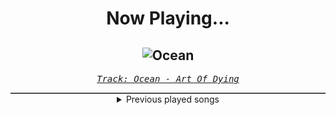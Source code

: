 <div align="center"> 
<h1>Now Playing...</h1>

![Ocean](https://i.scdn.co/image/ab67616d00001e02b1f3330e326735ca65e5ea85)
--
_<samp><a href="https://open.spotify.com/track/0fdvZU3yuOj3eebn1K674m">Track: Ocean - Art Of Dying</a></samp>_

<div style="border: 1px #4B5054 solid"></div>
<details>
  <summary>
    Previous played songs
  </summary>
  <table>
    <thead>
      <tr>
        <th>
          Artist
        </th>
        <th>
          Song
        </th>
        <th>
          Link
        </th>
      </tr>
    </thead>
    <tbody>
      <tr><td>Art Of Dying</td><td>Ocean</td><td><a href="https://open.spotify.com/track/0fdvZU3yuOj3eebn1K674m">https://open.spotify.com/track/0fdvZU3yuOj3eebn1K674m</a></td></tr><tr><td>League of Legends</td><td>Here, Tomorrow</td><td><a href="https://open.spotify.com/track/56pXPk5rR4pmQVZAarPGpH">https://open.spotify.com/track/56pXPk5rR4pmQVZAarPGpH</a></td></tr><tr><td>Flash Forward</td><td>BURNING IN HELL</td><td><a href="https://open.spotify.com/track/6UOlqVPd9a1xR70PsuvmNJ">https://open.spotify.com/track/6UOlqVPd9a1xR70PsuvmNJ</a></td></tr><tr><td>Hollywood Undead</td><td>Hollywood Forever (Funny Man Remix)</td><td><a href="https://open.spotify.com/track/669KBAP3ohigZJ8qKBEaof">https://open.spotify.com/track/669KBAP3ohigZJ8qKBEaof</a></td></tr><tr><td>ENMA</td><td>Teufelsfrucht</td><td><a href="https://open.spotify.com/track/1B8Pvck91rHm9nPn0Yxnpv">https://open.spotify.com/track/1B8Pvck91rHm9nPn0Yxnpv</a></td></tr><tr><td>Pharozen</td><td>ASHB∅RN "Solo Leveling" Season 3 Fantheme</td><td><a href="https://open.spotify.com/track/6h568DWcNwoH4S4ukLOGdV">https://open.spotify.com/track/6h568DWcNwoH4S4ukLOGdV</a></td></tr><tr><td>Falconshield</td><td>Drown With Me - Metal Version</td><td><a href="https://open.spotify.com/track/5rTli9vxzHI8AM5ARHIZLa">https://open.spotify.com/track/5rTli9vxzHI8AM5ARHIZLa</a></td></tr><tr><td>City of the Fallen</td><td>Snow Cat's Lullaby</td><td><a href="https://open.spotify.com/track/7F0TSqCA1sAQ9alf1WVBld">https://open.spotify.com/track/7F0TSqCA1sAQ9alf1WVBld</a></td></tr><tr><td>Elephant Music</td><td>Ergasia</td><td><a href="https://open.spotify.com/track/6sSGt60HDPUOf31buWEnor">https://open.spotify.com/track/6sSGt60HDPUOf31buWEnor</a></td></tr><tr><td>Pharozen</td><td>ASHB∅RN "Solo Leveling" Season 3 Fantheme</td><td><a href="https://open.spotify.com/track/6h568DWcNwoH4S4ukLOGdV">https://open.spotify.com/track/6h568DWcNwoH4S4ukLOGdV</a></td></tr><tr><td>Machine Audios</td><td>Darkness</td><td><a href="https://open.spotify.com/track/4irH4yZNe50QIE7EnsavoN">https://open.spotify.com/track/4irH4yZNe50QIE7EnsavoN</a></td></tr><tr><td>aurorawave</td><td>Villain</td><td><a href="https://open.spotify.com/track/1RTzPflWa8degHjkBOJcz0">https://open.spotify.com/track/1RTzPflWa8degHjkBOJcz0</a></td></tr><tr><td>Animetrix</td><td>To Be Hero X</td><td><a href="https://open.spotify.com/track/7Daz9llhd9gywIrbw8Pz2J">https://open.spotify.com/track/7Daz9llhd9gywIrbw8Pz2J</a></td></tr><tr><td>HOYO-MiX</td><td>Pro Vitis Horum</td><td><a href="https://open.spotify.com/track/6ufr2LeIdyLn9bMlbLwya6">https://open.spotify.com/track/6ufr2LeIdyLn9bMlbLwya6</a></td></tr><tr><td>League of Legends</td><td>Here, Tomorrow</td><td><a href="https://open.spotify.com/track/56pXPk5rR4pmQVZAarPGpH">https://open.spotify.com/track/56pXPk5rR4pmQVZAarPGpH</a></td></tr><tr><td>Caliban</td><td>Insomnia</td><td><a href="https://open.spotify.com/track/4p28rAdRAgxZ8gQ8t9m4EL">https://open.spotify.com/track/4p28rAdRAgxZ8gQ8t9m4EL</a></td></tr><tr><td>Bernth</td><td>Summits</td><td><a href="https://open.spotify.com/track/2GmpPv8YHz7tYicMPgkYko">https://open.spotify.com/track/2GmpPv8YHz7tYicMPgkYko</a></td></tr><tr><td>Art Of Dying</td><td>Ocean</td><td><a href="https://open.spotify.com/track/0fdvZU3yuOj3eebn1K674m">https://open.spotify.com/track/0fdvZU3yuOj3eebn1K674m</a></td></tr><tr><td>Zardonic</td><td>Bitter - Zago Remix</td><td><a href="https://open.spotify.com/track/0JHqUXVu4PwIBScAjpU2pt">https://open.spotify.com/track/0JHqUXVu4PwIBScAjpU2pt</a></td></tr><tr><td>ENMA</td><td>Teufelsfrucht</td><td><a href="https://open.spotify.com/track/1B8Pvck91rHm9nPn0Yxnpv">https://open.spotify.com/track/1B8Pvck91rHm9nPn0Yxnpv</a></td></tr>
    </tbody>
  </table>
</details>

</div>
